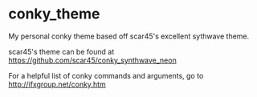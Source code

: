 # conky_theme
My personal conky theme based off scar45's excellent sythwave theme.

scar45's theme can be found at https://github.com/scar45/conky_synthwave_neon

For a helpful list of conky commands and arguments, go to http://ifxgroup.net/conky.htm
